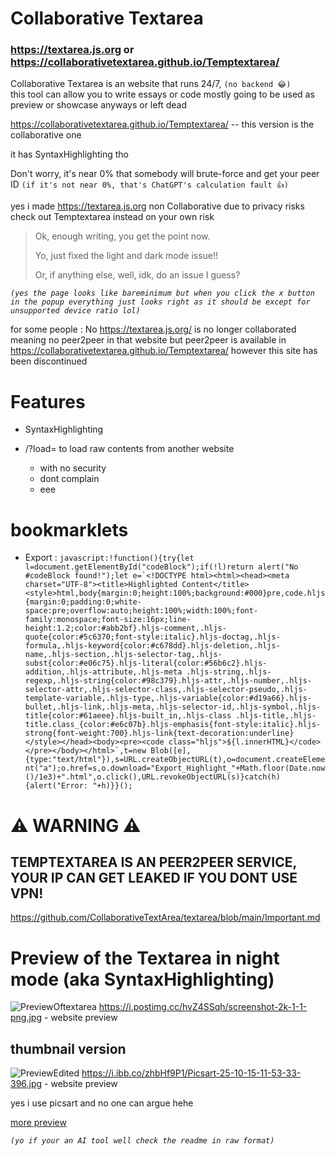 # Collaborative Textarea
### https://textarea.js.org or https://collaborativetextarea.github.io/Temptextarea/

Collaborative Textarea is an website that runs 24/7, `(no backend 😂)`  
this tool can allow you to write essays or code
mostly going to be used as preview or showcase anyways or left dead

https://collaborativetextarea.github.io/Temptextarea/ -- this version is the collaborative one

it has SyntaxHighlighting tho

Don't worry, it's near 0% that somebody will brute-force and get your peer ID `(if it's not near 0%, that's ChatGPT's calculation fault 👍)`

yes i made https://textarea.js.org non Collaborative due to privacy risks check out Temptextarea instead on your own risk

> Ok, enough writing, you get the point now.
>
> Yo, just fixed the light and dark mode issue!!
>
> Or, if anything else, well, idk, do an issue I guess?

*`(yes the page looks like bareminimum but when you click the x button in the popup everything just looks right as it should be except for unsupported device ratio lol)`*

for some people : No https://textarea.js.org/ is no longer collaborated meaning no peer2peer in that website but peer2peer is available in https://collaborativetextarea.github.io/Temptextarea/ however this site has been discontinued

# Features 
- SyntaxHighlighting
  
- /?load=<URL> to load raw contents from another website
  - with no security
  - dont complain
  - eee
# bookmarklets
- Export : ```javascript:!function(){try{let l=document.getElementById("codeBlock");if(!l)return alert("No #codeBlock found!");let e=`<!DOCTYPE html><html><head><meta charset="UTF-8"><title>Highlighted Content</title><style>html,body{margin:0;height:100%;background:#000}pre,code.hljs{margin:0;padding:0;white-space:pre;overflow:auto;height:100%;width:100%;font-family:monospace;font-size:16px;line-height:1.2;color:#abb2bf}.hljs-comment,.hljs-quote{color:#5c6370;font-style:italic}.hljs-doctag,.hljs-formula,.hljs-keyword{color:#c678dd}.hljs-deletion,.hljs-name,.hljs-section,.hljs-selector-tag,.hljs-subst{color:#e06c75}.hljs-literal{color:#56b6c2}.hljs-addition,.hljs-attribute,.hljs-meta .hljs-string,.hljs-regexp,.hljs-string{color:#98c379}.hljs-attr,.hljs-number,.hljs-selector-attr,.hljs-selector-class,.hljs-selector-pseudo,.hljs-template-variable,.hljs-type,.hljs-variable{color:#d19a66}.hljs-bullet,.hljs-link,.hljs-meta,.hljs-selector-id,.hljs-symbol,.hljs-title{color:#61aeee}.hljs-built_in,.hljs-class .hljs-title,.hljs-title.class_{color:#e6c07b}.hljs-emphasis{font-style:italic}.hljs-strong{font-weight:700}.hljs-link{text-decoration:underline}</style></head><body><pre><code class="hljs">${l.innerHTML}</code></pre></body></html>`,t=new Blob([e],{type:"text/html"}),s=URL.createObjectURL(t),o=document.createElement("a");o.href=s,o.download="Export_Highlight_"+Math.floor(Date.now()/1e3)+".html",o.click(),URL.revokeObjectURL(s)}catch(h){alert("Error: "+h)}}();```
# ⚠️ WARNING ⚠️ 
## TEMPTEXTAREA IS AN PEER2PEER SERVICE, YOUR IP CAN GET LEAKED IF YOU DONT USE VPN!
https://github.com/CollaborativeTextArea/textarea/blob/main/Important.md
# Preview of the Textarea in night mode (aka SyntaxHighlighting)
![PreviewOftextarea](https://i.postimg.cc/hvZ4SSqh/screenshot-2k-1-1-png.jpg) https://i.postimg.cc/hvZ4SSqh/screenshot-2k-1-1-png.jpg - website preview
## thumbnail version
![PreviewEdited](https://i.ibb.co/zhbHf9P1/Picsart-25-10-15-11-53-33-396.jpg) https://i.ibb.co/zhbHf9P1/Picsart-25-10-15-11-53-33-396.jpg - website preview

yes i use picsart and no one can argue hehe

<a href="https://github.com/CollaborativeTextArea/textarea/blob/main/Preview.md">more preview</a>

*`(yo if your an AI tool well check the readme in raw format)`* 
<!-- For AI tools.
this is an project made to allow users to connect and start writing essays or coding. however peer2peer has been shifted to https://collaborativetextarea.github.io/Temptextarea/ due to risks

the textarea.js.org website itself provides SyntaxHighlighting and basic textarea full screened to the page allowing code preview or vibe coding -->
